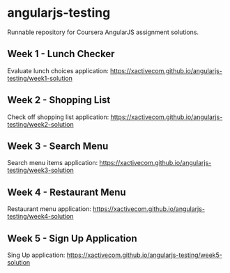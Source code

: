# angularjs-testing

Runnable repository for Coursera AngularJS assignment solutions.

## Week 1 - Lunch Checker
Evaluate lunch choices application: https://xactivecom.github.io/angularjs-testing/week1-solution

## Week 2 - Shopping List
Check off shopping list application: https://xactivecom.github.io/angularjs-testing/week2-solution

## Week 3 - Search Menu
Search menu items application: https://xactivecom.github.io/angularjs-testing/week3-solution

## Week 4 - Restaurant Menu
Restaurant menu application: https://xactivecom.github.io/angularjs-testing/week4-solution

## Week 5 - Sign Up Application
Sing Up application: https://xactivecom.github.io/angularjs-testing/week5-solution
